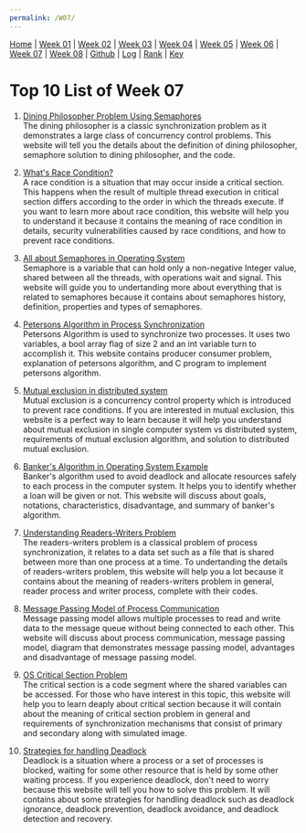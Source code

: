 ```yaml
---
permalink: /W07/
---
```


[Home](https://nadifahsn.github.io/os211/) | [Week 01](https://nadifahsn.github.io/os211/W01/) | [Week 02](https://nadifahsn.github.io/os211/W02/) | [Week 03](https://nadifahsn.github.io/os211/W03/) | [Week 04](https://nadifahsn.github.io/os211/W04/) | [Week 05](https://nadifahsn.github.io/os211/W05/) | [Week 06](https://nadifahsn.github.io/os211/W06/) | [Week 07](https://nadifahsn.github.io/os211/W07/) | [Week 08](https://nadifahsn.github.io/os211/W08/) | [Github](https://github.com/nadifahsn/os211) | [Log](https://nadifahsn.github.io/os211/TXT/mylog.txt) | [Rank](https://nadifahsn.github.io/os211/TXT/myrank.txt) | [Key](https://nadifahsn.github.io/os211/TXT/mypubkey.txt) 

# Top 10 List of Week 07

1. [Dining Philosopher Problem Using Semaphores](https://www.geeksforgeeks.org/dining-philosopher-problem-using-semaphores/)<br>
    The dining philosopher is a classic synchronization problem as it demonstrates a large class of concurrency control problems. This website will tell you the details about the definition of dining philosopher, semaphore solution to dining philosopher, and the code.

2. [What's Race Condition?](https://searchstorage.techtarget.com/definition/race-condition)<br>
    A race condition is a situation that may occur inside a critical section. This happens when the result of multiple thread execution in critical section differs according to the order in which the threads execute. If you want to learn more about race condition, this website will help you to understand it because it contains the meaning of race condition in details, security vulnerabilities caused by race conditions, and how to prevent race conditions.

3. [All about Semaphores in Operating System](https://www.studytonight.com/operating-system/introduction-to-semaphores)<br>
    Semaphore is a variable that can hold only a non-negative Integer value, shared between all the threads, with operations wait and signal. This website will guide you to undertanding more about everything that is related to semaphores because it contains about semaphores history, definition, properties and types of semaphores.

4. [Petersons Algorithm in Process Synchronization](https://www.geeksforgeeks.org/petersons-algorithm-in-process-synchronization/)<br>
    Petersons Algorithm is used to synchronize two processes. It uses two variables, a bool array flag of size 2 and an int variable turn to accomplish it. This website contains producer consumer problem, explanation of petersons algorithm, and C program to implement petersons algorithm.

5. [Mutual exclusion in distributed system](https://www.geeksforgeeks.org/mutual-exclusion-in-distributed-system/)<br>
    Mutual exclusion is a concurrency control property which is introduced to prevent race conditions. If you are interested in mutual exclusion, this website is a perfect way to learn because it will help you understand about mutual exclusion in single computer system vs distributed system, requirements of mutual exclusion algorithm, and solution to distributed mutual exclusion.

6. [Banker's Algorithm in Operating System Example](https://www.guru99.com/bankers-algorithm-in-operating-system.html)<br>
    Banker's algorithm used to avoid deadlock and allocate resources safely to each process in the computer system. It helps you to identify whether a loan will be given or not. This website will discuss about goals, notations, characteristics, disadvantage, and summary of banker's algorithm.

7. [Understanding Readers-Writers Problem](https://www.tutorialspoint.com/readers-writers-problem)<br>
    The readers-writers problem is a classical problem of process synchronization, it relates to a data set such as a file that is shared between more than one process at a time. To undertanding the details of readers-writers problem, this website will help you a lot because it contains about the meaning of readers-writers problem in general, reader process and writer process, complete with their codes.
    

8. [Message Passing Model of Process Communication](https://www.tutorialspoint.com/message-passing-model-of-process-communication)<br>
    Message passing model allows multiple processes to read and write data to the message queue without being connected to each other. This website will discuss about process communication, message passing model, diagram that demonstrates message passing model, advantages and disadvantage of message passing model.
    

9. [OS Critical Section Problem](https://www.javatpoint.com/os-critical-section-problem)<br>
    The critical section is a code segment where the shared variables can be accessed. For those who have interest in this topic, this website will help you to learn deaply about critical section because it will contain about the meaning of critical section problem in general and requirements of synchronization mechanisms that consist of primary and secondary along with simulated image.

10. [Strategies for handling Deadlock](https://www.javatpoint.com/os-strategies-for-handling-deadlock)<br>
    Deadlock is a situation where a process or a set of processes is blocked, waiting for some other resource that is held by some other waiting process. If you experience deadlock, don't need to worry because this website will tell you how to solve this problem. It will contains about some strategies for handling deadlock such as deadlock ignorance, deadlock prevention, deadlock avoidance, and deadlock detection and recovery.

